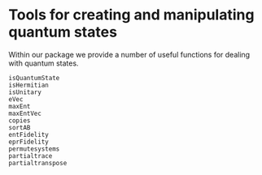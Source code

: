 # Tools for creating and manipulating quantum states

Within our package we provide a number of useful functions for dealing with quantum states. 

```@docs
isQuantumState
isHermitian
isUnitary
eVec
maxEnt
maxEntVec
copies
sortAB
entFidelity
eprFidelity
permutesystems
partialtrace
partialtranspose
```

